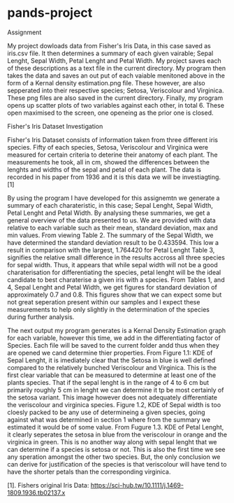 # pands-project
Assignment


My project dowloads data from Fisher's Iris Data, in this case saved as iris.csv file.
It then determines a summary of each given vairable;
Sepal Lenght, Sepal Width, Petal Lenght and Petal Width.
My project saves each of these descriptions as a text file in the current directory.
My program then takes the data and saves an out put of each vaiable menitoned above in the form of a Kernal density estimation.png file.
These however, are also sepperated into their respective species; Setosa, Veriscolour and Virginica.
These png files are also saved in the current directory.
Finally, my program opens up scatter plots of two variables against each other, in  total 6.
These open maximised to the screen, one openeing as the prior one is closed.

Fisher's Iris Dataset Investigation

Fisher's Iris Dataset consists of information taken from three different iris species.
Fifty of each species, Setosa, Veriscolour and Virginica were measured for certain criteria to deterine their anatomy of each plant.
The measurements he took, all in cm, showed the differences between the lenghts and widths of the sepal and petal of each plant.
The data is recorded in his paper from 1936 and it is this data we will be investiagting. [1]

By using the program I have developed for this assignemtn we generate a summary of each charateristic, in this case; 
Sepal Lenght, Sepal Width, Petal Lenght and Petal Width.
By analysing these summaries, we get a general overview of the data presented to us.
We are provided with data relative to each variable such as their mean, standard deviation, max and min values.
From viewing Table 2. The summary of the Sepal Width, we have determined the standard deviation result to be 0.433594.
This low a result in comparison with the largest, 1.764420 for Petal Lenght Table 3, signifies the relative small difference in the results accross all three species for sepal width.
Thus, it appears that while sepal width will not be a good charaterisation for differentiating the species, petal lenght will be the ideal candidate to best charaterise a given iris with a species.
From Tables 1, and 4, Sepal Lenght and Petal Width, we get figures for standard deviation of approximately 0.7 and 0.8.
This figures show that we can expect some but not great seperation present within our samples and I expect these measurements to help only slightly in the determination of the species during further analysis.

The next output my program generates is a Kernal Density Estimation graph for each variable, however this time, we add in the differentiating factor of Species.
Each file will be saved to the current folder andd thus when they are opened we cand determine thier properties.
From Figure 1.1: KDE of Sepal Lenght, it is imediately clear that the Setosa in blue is well defined compared to the relatively bunched Veriscolour and Virginica.
This is the first clear variable that can be measured to determine at least one of the plants species. That if the sepal lenght is in the range of 4 to 6 cm but primarily roughly 5 cm in lenght we can determine it tp be most certainly of the setosa variant.
This image however does not adequately differentiate the veriscolour and virginica species.
Figure 1.2, KDE of Sepal width is too cloesly packed to be any use of determineing a given species, going against what was determined in section 1 where from the summary we estimated it would be of some value.
From Fugure 1.3. KDE of Petal Lenght, it clearly seperates the setosa in blue from the veriscolour in orange and the virginica in green.
This is no another way along with sepal lenght that we can determine if a species is setosa or not.
This is also the first time we see any speration amongst the other two species.
But, the only conclusion we can derive for justification of the species is that veriscolour will have tend to have the shorter petals than the corresponding virginica.










[1]. Fishers original Iris Data: https://sci-hub.tw/10.1111/j.1469-1809.1936.tb02137.x

